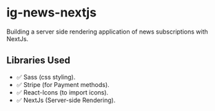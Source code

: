 # ig-news-nextjs
Building a server side rendering application of news subscriptions with NextJs.

## Libraries Used
- ✅ Sass (css styling).
- ✅ Stripe (for Payment methods).
- ✅ React-Icons (to import icons).
- ✅ NextJs (Server-side Rendering).
